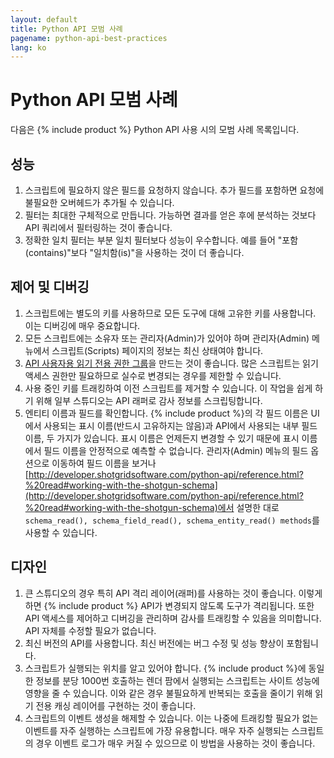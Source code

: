 ```yaml
---
layout: default
title: Python API 모범 사례
pagename: python-api-best-practices
lang: ko
---
```


# Python API 모범 사례


다음은 {% include product %} Python API 사용 시의 모범 사례 목록입니다.

## 성능

1. 스크립트에 필요하지 않은 필드를 요청하지 않습니다. 추가 필드를 포함하면 요청에 불필요한 오버헤드가 추가될 수 있습니다.
2. 필터는 최대한 구체적으로 만듭니다. 가능하면 결과를 얻은 후에 분석하는 것보다 API 쿼리에서 필터링하는 것이 좋습니다.
3. 정확한 일치 필터는 부분 일치 필터보다 성능이 우수합니다. 예를 들어 "포함(contains)"보다 "일치함(is)"을 사용하는 것이 더 좋습니다.

## 제어 및 디버깅

1. 스크립트에는 별도의 키를 사용하므로 모든 도구에 대해 고유한 키를 사용합니다. 이는 디버깅에 매우 중요합니다.
2. 모든 스크립트에는 소유자 또는 관리자(Admin)가 있어야 하며 관리자(Admin) 메뉴에서 스크립트(Scripts) 페이지의 정보는 최신 상태여야 합니다.
3. [API 사용자용 읽기 전용 권한 그룹](topicid=SG_Developer_dv_getting_started_dv_api_permissions_html)을 만드는 것이 좋습니다. 많은 스크립트는 읽기 액세스 권한만 필요하므로 실수로 변경되는 경우를 제한할 수 있습니다.
4. 사용 중인 키를 트래킹하여 이전 스크립트를 제거할 수 있습니다. 이 작업을 쉽게 하기 위해 일부 스튜디오는 API 래퍼로 감사 정보를 스크립팅합니다.
5. 엔티티 이름과 필드를 확인합니다. {% include product %}의 각 필드 이름은 UI에서 사용되는 표시 이름(반드시 고유하지는 않음)과 API에서 사용되는 내부 필드 이름, 두 가지가 있습니다. 표시 이름은 언제든지 변경할 수 있기 때문에 표시 이름에서 필드 이름을 안정적으로 예측할 수 없습니다. 관리자(Admin) 메뉴의 필드 옵션으로 이동하여 필드 이름을 보거나 [http://developer.shotgridsoftware.com/python-api/reference.html?%20read#working-with-the-shotgun-schema](http://developer.shotgridsoftware.com/python-api/reference.html?%20read#working-with-the-shotgun-schema)에서 설명한 대로 `schema_read(), schema_field_read(), schema_entity_read() methods`를 사용할 수 있습니다.

## 디자인

1. 큰 스튜디오의 경우 특히 API 격리 레이어(래퍼)를 사용하는 것이 좋습니다. 이렇게 하면 {% include product %} API가 변경되지 않도록 도구가 격리됩니다. 또한 API 액세스를 제어하고 디버깅을 관리하며 감사를 트래킹할 수 있음을 의미합니다. API 자체를 수정할 필요가 없습니다.
2. 최신 버전의 API를 사용합니다. 최신 버전에는 버그 수정 및 성능 향상이 포함됩니다.
3. 스크립트가 실행되는 위치를 알고 있어야 합니다. {% include product %}에 동일한 정보를 분당 1000번 호출하는 렌더 팜에서 실행되는 스크립트는 사이트 성능에 영향을 줄 수 있습니다. 이와 같은 경우 불필요하게 반복되는 호출을 줄이기 위해 읽기 전용 캐싱 레이어를 구현하는 것이 좋습니다.
4. 스크립트의 이벤트 생성을 해제할 수 있습니다. 이는 나중에 트래킹할 필요가 없는 이벤트를 자주 실행하는 스크립트에 가장 유용합니다. 매우 자주 실행되는 스크립트의 경우 이벤트 로그가 매우 커질 수 있으므로 이 방법을 사용하는 것이 좋습니다.